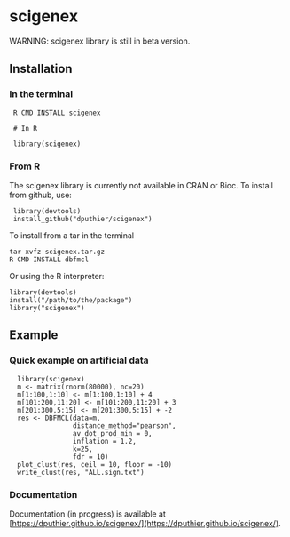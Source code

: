 # scigenex

WARNING: scigenex library is still in beta version. 

## Installation

### In the terminal

     R CMD INSTALL scigenex
     
     # In R
     
     library(scigenex)
     
### From R

The scigenex library is currently not available in CRAN or Bioc. To install from github, use:

     library(devtools)
     install_github("dputhier/scigenex")

To install from a tar in the terminal

    tar xvfz scigenex.tar.gz
    R CMD INSTALL dbfmcl
    
Or using the R interpreter:

    library(devtools)
    install("/path/to/the/package")
    library("scigenex")

## Example

### Quick example on artificial data

      library(scigenex)
      m <- matrix(rnorm(80000), nc=20)
      m[1:100,1:10] <- m[1:100,1:10] + 4
      m[101:200,11:20] <- m[101:200,11:20] + 3
      m[201:300,5:15] <- m[201:300,5:15] + -2
      res <- DBFMCL(data=m,
                    distance_method="pearson",
                    av_dot_prod_min = 0,
                    inflation = 1.2,
                    k=25,
                    fdr = 10)
      plot_clust(res, ceil = 10, floor = -10)
      write_clust(res, "ALL.sign.txt")
      
### Documentation

Documentation (in progress) is available at [https://dputhier.github.io/scigenex/](https://dputhier.github.io/scigenex/).